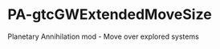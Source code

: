 PA-gtcGWExtendedMoveSize
========================

Planetary Annihilation mod - Move over explored systems
